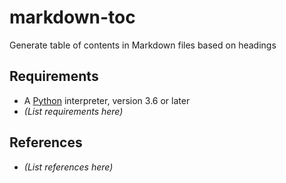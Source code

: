 # markdown-toc

Generate table of contents in Markdown files based on headings


## Requirements

- A [Python](https://www.python.org/) interpreter, version 3.6 or later
- _(List requirements here)_


## References

- _(List references here)_
